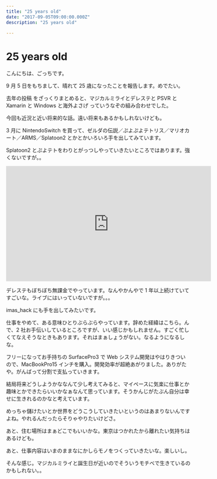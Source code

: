 ```yaml
---
title: "25 years old"
date: "2017-09-05T09:00:00.000Z"
description: "25 years old"

---
```


# 25 years old

こんにちは、ごっちです。

9 月 5 日をもちまして、晴れて 25 歳になったことを報告します。めでたい。

去年の投稿 をざっくりまとめると、マジカルミライとデレステと PSVR と Xamarin と Windows と海外よさげ っていうなぞの組み合わせでした。

今回も近況と近い将来的な話。遠い将来もあるかもしれないけども。

3 月に NintendoSwitch を買って、ゼルダの伝説／ぷよぷよテトリス／マリオカート／ARMS／Splatoon2 とかとかいろいろ手を出してみています。

Splatoon2 とぷよテトをわりとがっつしやっていきたいところではあります。強くないですが。。

<center><iframe width="560" height="315" src="https://www.youtube.com/embed/jbGqXOwPdYU" frameborder="0" allowfullscreen></iframe></center>

デレステもぼちぼち無課金でやっています。なんやかんやで 1 年以上続けていてすごいな。ライブにはいっていないですが。。。

imas_hack にも手を出してみたいです。

仕事をやめて、ある意味ひとりぶらぶらやっています。辞めた経緯はこちら。んで、2 社お手伝いしているところですが、いい感じかもしれません。すごく忙しくてなえそうなときもあります。それはまぁしょうがない。なるようになるしな。

フリーになってお手持ちの SurfacePro3 で Web システム開発はやはりきついので、MacBookPro15 インチを購入。開発効率が超絶あがりました。ありがたや。がんばって分割で支払っていきます。

結局将来どうしようかななんて少し考えてみると、マイペースに気楽に仕事とか趣味とかできたらいいかなぁなんて思っています。そうかんじがたぶん自分は幸せに生きれるのかなと考えています。

めっちゃ儲けたいとか世界をどうこうしていきたいというのはあまりないんですよね。やれるんだったらそりゃやりたいけどさ。

あと、住む場所はまぁどこでもいいかな。東京はつかれたから離れたい気持ちはあるけども。

あと、仕事内容はいまのままなにかしらモノをつくっていきたいな。楽しいし。

そんな感じ。マジカルミライと誕生日が近いのでそういうモチベで生きているのかもしれない。。
